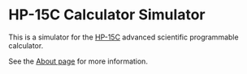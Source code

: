# HP-15C Calculator Simulator

This is a simulator for the [HP-15C](http://www.hpmuseum.org/hp15.htm) advanced scientific programmable calculator.

See the [About page](http://hp15c.com/about.html) for more information.
